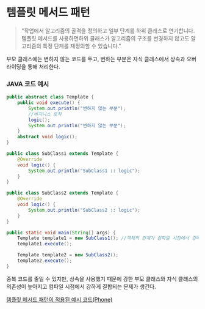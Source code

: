 # 템플릿 메서드 패턴

> "작업에서 알고리즘의 골격을 정의하고 일부 단계를 하위 클래스로 연기합니다. 
템플릿 메서드를 사용하면하위 클래스가 알고리즘의 구조를 변경하지 않고도 알고리즘의 특정 단계를 재정의할 수 있습니다."

부모 클래스에는 변하지 않는 코드를 두고, 변하는 부분은 자식 클래스에서 상속과 오버라이딩을 통해 처리한다.
### JAVA 코드 예시
```java
public abstract class Template {
    public void execute() {
        System.out.println("변하지 않는 부분");
        //비지니스 로직 
        logic();
        System.out.println("변하지 않는 부분");
    }
    abstract void logic();
}

public class SubClass1 extends Template {
    @Override
    void logic() {
        System.out.println("SubClass1 :: logic");
    }
}

public class SubClass2 extends Template {
    @Override
    void logic() {
        System.out.println("SubClass2 :: logic");
    }
}

public static void main(String[] args) {
    Template template1 = new SubClass1(); //객체의 관계가 컴파일 시점에서 강하게 결합되는 문제점
    template1.execute();

    Template template2 = new SubClass2();
    template2.execute();
}
```

중복 코드를 줄일 수 있지만, 상속을 사용했기 때문에 강한 부모 클래스와 자식 클래스의 의존성이 높아지고 컴파일 시점에서 강하게 결합되는 문제가 생긴다.

[템플릿 메서드 패턴이 적용된 예시 코드(Phone)](https://github.com/legowww/object-study#chapter10-%EC%83%81%EC%86%8D%EA%B3%BC-%EC%BD%94%EB%93%9C-%EC%9E%AC%EC%82%AC%EC%9A%A9)
